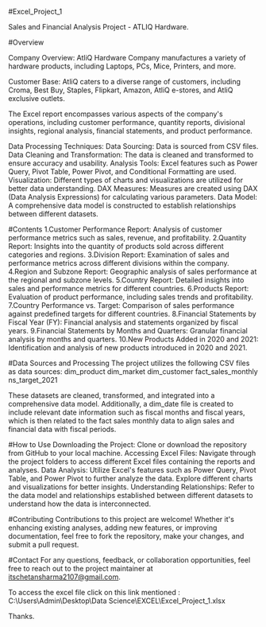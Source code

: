 #Excel_Project_1

Sales and Financial Analysis Project - ATLIQ Hardware.

#Overview

Company Overview: AtliQ Hardware Company manufactures a variety of hardware products, including Laptops, PCs, Mice, Printers, and more.

Customer Base: AtliQ caters to a diverse range of customers, including Croma, Best Buy, Staples, Flipkart, Amazon, AtliQ e-stores, and AtliQ exclusive outlets.

The Excel report encompasses various aspects of the company's operations, including customer performance, quantity reports, divisional insights, regional analysis, financial statements, and product performance.

Data Processing Techniques:
Data Sourcing: Data is sourced from CSV files.
Data Cleaning and Transformation: The data is cleaned and transformed to ensure accuracy and usability.
Analysis Tools: Excel features such as Power Query, Pivot Table, Power Pivot, and Conditional Formatting are used.
Visualization: Different types of charts and visualizations are utilized for better data understanding.
DAX Measures: Measures are created using DAX (Data Analysis Expressions) for calculating various parameters.
Data Model: A comprehensive data model is constructed to establish relationships between different datasets.

#Contents
1.Customer Performance Report: Analysis of customer performance metrics such as sales, revenue, and profitability.
2.Quantity Report: Insights into the quantity of products sold across different categories and regions.
3.Division Report: Examination of sales and performance metrics across different divisions within the company.
4.Region and Subzone Report: Geographic analysis of sales performance at the regional and subzone levels.
5.Country Report: Detailed insights into sales and performance metrics for different countries.
6.Products Report: Evaluation of product performance, including sales trends and profitability.
7.Country Performance vs. Target: Comparison of sales performance against predefined targets for different countries.
8.Financial Statements by Fiscal Year (FY): Financial analysis and statements organized by fiscal years.
9.Financial Statements by Months and Quarters: Granular financial analysis by months and quarters.
10.New Products Added in 2020 and 2021: Identification and analysis of new products introduced in 2020 and 2021.

#Data Sources and Processing
The project utilizes the following CSV files as data sources:
dim_product
dim_market
dim_customer
fact_sales_monthly
ns_target_2021

These datasets are cleaned, transformed, and integrated into a comprehensive data model. Additionally, a dim_date file is created to include relevant date information such as fiscal months and fiscal years, which is then related to the fact sales monthly data to align sales and financial data with fiscal periods.

#How to Use
Downloading the Project: Clone or download the repository from GitHub to your local machine.
Accessing Excel Files: Navigate through the project folders to access different Excel files containing the reports and analyses.
Data Analysis: Utilize Excel's features such as Power Query, Pivot Table, and Power Pivot to further analyze the data. Explore different charts and visualizations for better insights.
Understanding Relationships: Refer to the data model and relationships established between different datasets to understand how the data is interconnected.

#Contributing
Contributions to this project are welcome! Whether it's enhancing existing analyses, adding new features, or improving documentation, feel free to fork the repository, make your changes, and submit a pull request.

#Contact
For any questions, feedback, or collaboration opportunities, feel free to reach out to the project maintainer at itschetansharma2107@gmail.com.

To access the excel file click on this link mentioned : C:\Users\Admin\Desktop\Data Science\EXCEL\Excel_Project_1.xlsx

Thanks.
